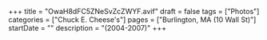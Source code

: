 +++
title = "OwaH8dFC5ZNeSvZcZWYF.avif"
draft = false
tags = ["Photos"]
categories = ["Chuck E. Cheese's"]
pages = ["Burlington, MA (10 Wall St)"]
startDate = ""
description = "(2004-2007)"
+++
